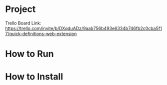 # Project 
Trello Board Link: https://trello.com/invite/b/DXqduADz/9aab756b493e6334b746fb2c0cba5f17/quick-definitions-web-extension

# How to Run

# How to Install


